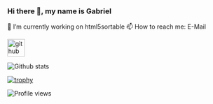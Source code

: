 ### Hi there 👋, my name is Gabriel

🔭 I’m currently working on html5sortable 📫 How to reach me: E-Mail 

[<img src='https://cdn.jsdelivr.net/npm/simple-icons@3.0.1/icons/github.svg' alt='github' height='40'>](https://github.com/kaffarell) 

![Github stats](https://github-readme-stats.vercel.app/api?username=kaffarell&show_icons=true)  

[![trophy](https://github-profile-trophy.vercel.app/?username=kaffarell)](https://github.com/ryo-ma/github-profile-trophy)

![Profile views](https://gpvc.arturio.dev/kaffarell)  
